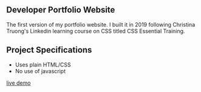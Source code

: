 ## Developer Portfolio Website
The first version of my portfolio website. I built it in 2019 following Christina Truong's Linkedin learning course on CSS titled CSS Essential Training.


## Project Specifications

- Uses plain HTML/CSS
- No use of javascript

[live demo](https://temi.dev/index.html)